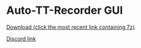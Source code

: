 # Auto-TT-Recorder GUI

[Download (click the most recent link containing 7z)](https://github.com/luckytyphlosion/auto-tt-recorder-gui/releases)

[Discord link](https://discord.gg/6FqfpnqP57)
